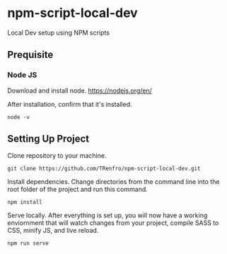 # npm-script-local-dev
Local Dev setup using NPM scripts

## Prequisite

### Node JS

Download and install node. 
https://nodejs.org/en/

After installation, confirm that it's installed.
```
node -v
```

## Setting Up Project

Clone repository to your machine.
```
git clone https://github.com/TRenfro/npm-script-local-dev.git
```

Install dependencies.
Change directories from the command line into the root folder of the project and run this command.
```
npm install
```

Serve locally.
After everything is set up, you will now have a working enviornment that will watch changes from your project, compile SASS to CSS, minify JS, and live reload.
```
npm run serve
```






